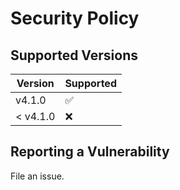 # Security Policy

## Supported Versions

| Version | Supported          |
| ------- | ------------------ |
| v4.1.0   | :white_check_mark: |
| < v4.1.0 | :x:                |

## Reporting a Vulnerability

File an issue.
